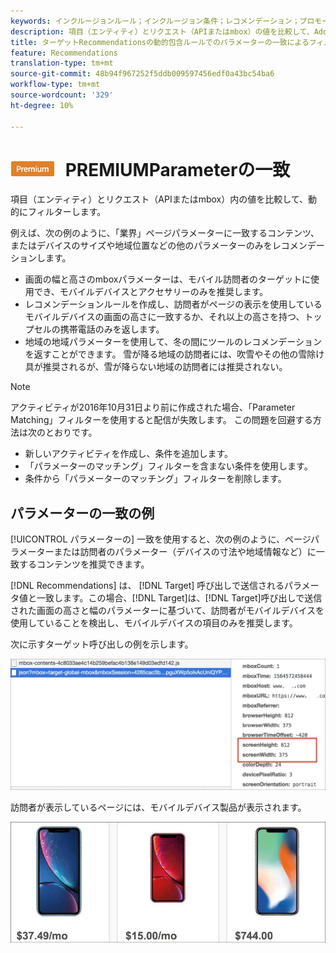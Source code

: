 ```yaml
---
keywords: インクルージョンルール；インクルージョン条件；レコメンデーション；プロモーション；動的フィルタリング；動的；パラメータの一致
description: 項目（エンティティ）とリクエスト（APIまたはmbox）の値を比較して、Adobe TargetRecommendationsで動的にフィルターします。
title: ターゲットRecommendationsの動的包含ルールでのパラメーターの一致によるフィルター
feature: Recommendations
translation-type: tm+mt
source-git-commit: 48b94f967252f5ddb009597456edf0a43bc54ba6
workflow-type: tm+mt
source-wordcount: '329'
ht-degree: 10%

---
```



# ![](/help/assets/premium.png) PREMIUMParameterの一致

項目（エンティティ）とリクエスト（APIまたはmbox）内の値を比較して、動的にフィルターします。

例えば、次の例のように、「業界」ページパラメーターに一致するコンテンツ、またはデバイスのサイズや地域位置などの他のパラメーターのみをレコメンデーションします。

* 画面の幅と高さのmboxパラメーターは、モバイル訪問者のターゲットに使用でき、モバイルデバイスとアクセサリーのみを推奨します。
* レコメンデーションルールを作成し、訪問者がページの表示を使用しているモバイルデバイスの画面の高さに一致するか、それ以上の高さを持つ、トップセルの携帯電話のみを返します。
* 地域の地域パラメーターを使用して、冬の間にツールのレコメンデーションを返すことができます。 雪が降る地域の訪問者には、吹雪やその他の雪除け具が推奨されるが、雪が降らない地域の訪問者には推奨されない。

>[!NOTE]
>
>アクティビティが2016年10月31日より前に作成された場合、「Parameter Matching」フィルターを使用すると配信が失敗します。 この問題を回避する方法は次のとおりです。
>
>* 新しいアクティビティを作成し、条件を追加します。
>* 「パラメーターのマッチング」フィルターを含まない条件を使用します。
>* 条件から「パラメーターのマッチング」フィルターを削除します。


## パラメーターの一致の例

[!UICONTROL パラメーターの] 一致を使用すると、次の例のように、ページパラメーターまたは訪問者のパラメーター（デバイスの寸法や地域情報など）に一致するコンテンツを推奨できます。

[!DNL Recommendations] は、 [!DNL Target] 呼び出しで送信されるパラメータ値と一致します。この場合、[!DNL Target]は、[!DNL Target]呼び出しで送信された画面の高さと幅のパラメーターに基づいて、訪問者がモバイルデバイスを使用していることを検出し、モバイルデバイスの項目のみを推奨します。

次に示すターゲット呼び出しの例を示します。

![ターゲット呼び出し](/help/c-recommendations/c-algorithms/assets/example-target-call-2.png)

訪問者が表示しているページには、モバイルデバイス製品が表示されます。

![モバイルデバイス製品](/help/c-recommendations/c-algorithms/assets/phones.png)
